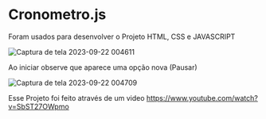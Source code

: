 # Cronometro.js
Foram usados para desenvolver o Projeto 
HTML,
CSS e 
JAVASCRIPT

![Captura de tela 2023-09-22 004611](https://github.com/JonnatanS/Cronometro.js/assets/111875267/2bc6cef2-ee9a-46b9-bd43-c3380eee44d0)




Ao iniciar observe que aparece uma opção nova (Pausar) 



![Captura de tela 2023-09-22 004709](https://github.com/JonnatanS/Cronometro.js/assets/111875267/2f8a3975-c2eb-45bc-9f6a-e03f638778ca)






Esse Projeto foi feito através de um video
https://www.youtube.com/watch?v=SbST27OWpmo


